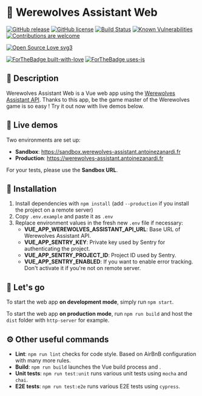 # 🐺 Werewolves Assistant Web

[![GitHub release](https://img.shields.io/github/release/antoinezanardi/werewolves-assistant-web.svg)](https://GitHub.com/antoinezanardi/werewolves-assistant-web/releases/)
[![GitHub license](https://img.shields.io/github/license/antoinezanardi/werewolves-assistant-web.svg)](https://github.com/antoinezanardi/https://img.shields.io/github/license/werewolves-assistant-web.svg/blob/master/LICENSE)
[![Build Status](https://travis-ci.org/antoinezanardi/werewolves-assistant-web.svg?branch=master)](https://travis-ci.org/antoinezanardi/werewolves-assistant-web)
[![Known Vulnerabilities](https://snyk.io/test/github/antoinezanardi/werewolves-assistant-web/badge.svg?targetFile=package.json)](https://snyk.io/test/github/antoinezanardi/werewolves-assistant-web?targetFile=package.json)
[![Contributions are welcome](https://img.shields.io/badge/contributions-welcome-brightgreen.svg?style=flat)](https://github.com/antoinezanardi/werewolves-assistant-web/issues)

[![Open Source Love svg3](https://badges.frapsoft.com/os/v3/open-source.svg?v=103)](https://github.com/antoinezanardi/werewolves-assistant-web/)

[![ForTheBadge built-with-love](http://ForTheBadge.com/images/badges/built-with-love.svg)](https://GitHub.com/antoinezanardi/)
[![ForTheBadge uses-js](http://ForTheBadge.com/images/badges/uses-js.svg)](https://GitHub.com/antoinezanardi/werewolves-assistant-web)

## 🐺 Description
Werewolves Assistant Web is a Vue web app using the [Werewolves Assistant API](https://github.com/antoinezanardi/werewolves-assistant-api).
Thanks to this app, be the game master of the Werewolves game is so easy ! Try it out now with live demos below.

## 🌻 Live demos
Two environments are set up:
* **Sandbox**: https://sandbox.werewolves-assistant.antoinezanardi.fr
* **Production**: https://werewolves-assistant.antoinezanardi.fr

For your tests, please use the **Sandbox URL**.

## 🔨 Installation
1. Install dependencies with `npm install` (add `--production` if you install the project on a remote server)
2. Copy `.env.example` and paste it as `.env`
3. Replace environment values in the fresh new `.env` file if necessary:
    * **VUE_APP_WEREWOLVES_ASSISTANT_API_URL**: Base URL of Werewolves Assistant API.
    * **VUE_APP_SENTRY_KEY**: Private key used by Sentry for authenticating the project.
    * **VUE_APP_SENTRY_PROJECT_ID**: Project ID used by Sentry.
    * **VUE_APP_SENTRY_ENABLED**: If you want to enable error tracking. Don't activate it if you're not on remote server.


## 🔌 Let's go
To start the web app **on development mode**, simply run `npm start`.

To start the web app **on production mode**, run `npm run build` and host the `dist` folder with `http-server` for example.

## ⚙️ Other useful commands
- **Lint**: `npm run lint` checks for code style. Based on AirBnB configuration with many more rules.
- **Build**: `npm run build` launches the Vue build process and .
- **Unit tests**: `npm run test:unit` runs various unit tests using `mocha` and `chai`.
- **E2E tests**: `npm run test:e2e` runs various E2E tests using `cypress`.
